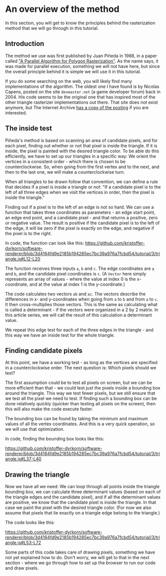 # An overview of the method

In this section, you will get to know the principles behind the rasterization method that we will go through in this tutorial.

## Introduction

The method we use was first published by Juan Piñeda in 1988, in a paper called ["A Parallel Algorithm for Polygon Rasterization"](https://www.cs.drexel.edu/~david/Classes/Papers/comp175-06-pineda.pdf). As the name says, it was made for parallel execution, something we will not have here, but since the overall principle behind it is simple we will use it in this tutorial.

If you do some searching on the web, you will likely find many implementations of the algorithm. The oldest one I have found is by Nicolas Capens, posted on the site `devmaster.net` (a game developer forum) back in 2004. His code seems to be the original one that has inspired most of the other triangle rasterizer implementations out there. That site does not exist anymore, but The Internet Archive [has a copy of the posting](https://web.archive.org/web/20120220025947/http://devmaster.net/forums/topic/1145-advanced-rasterization/) if you are interested.

## The inside test

Piñeda's method is based on scanning an area of candidate pixels, and for each pixel, finding out whether or not that pixel is inside the triangle. If it is inside, the pixel is painted with the desired triangle color. To be able do this efficiently, we have to set up our triangles in a specific way: We orient the vertices in a consistent order - which there is chosen to be counterclockwise. So, when going from the first vertex and to the next, and then to the last one, we will make a counterclockwise turn.

When all triangles to be drawn follow that convention, we can define a rule that decides if a pixel is inside a triangle or not: "If a candidate pixel is to the left of all three edges when we visit the vertices in order, then the pixel is inside the triangle."

Finding out if a pixel is to the left of an edge is not so hard. We can use a function that takes three coordinates as parameters - an edge start point, an edge end point, and a candidate pixel - and that returns a positive, zero or negative value. The result is positive if the candidate pixel is to the left of the edge, it will be zero if the pixel is exactly on the edge, and negative if the pixel is to the right.

In code, the function can look like this:
https://github.com/kristoffer-dyrkorn/software-renderer/blob/3d4164fd9e2185b194285ec7bc39a976a7fcbd54/tutorial/3/triangle.js#L12-L20

The function receives three inputs `a`, `b` and `c`. The edge coordinates are `a` and `b`, and the candidate pixel coordinates is `c`. (A `Vector` here simply represents an array of values - where the value at index 0 is the x-coordinate, and at the value at index 1 is the y-coordinate.)

The code calculates two vectors `ab` and `ac`. The vectors describe the differences in x- and y-coordinates when going from `a` to `b` and from `a` to `c`. It then cross-multiplies those vectors. This is the same as calculating what is called a determinant - if the vectors were organized in a 2 by 2 matrix. In this article series, we will call the result of this calculation a determinant value.

We repeat this edge test for each of the three edges in the triangle - and this way we have an inside test for the whole triangle.

## Finding candidate pixels

At this point, we have a working test - as long as the vertices are specified in a counterclockwise order. The next question is: Which pixels should we test?

The first assumption could be to test all pixels on screen, but we can be more efficient than that - we could test just the pixels inside a bounding box around the triangle. This way we test fewer pixels, but we still ensure that we test all the pixel we need to test. If finding such a bounding box can be done relatively quickly (quicker than testing all pixels on the screen), then this will also make the code execute faster.

The bounding box can be found by taking the minimum and maximum values of all the vertex coordinates. And this is a very quick operation, so we will use that optimization.

In code, finding the bounding box looks like this:

https://github.com/kristoffer-dyrkorn/software-renderer/blob/3d4164fd9e2185b194285ec7bc39a976a7fcbd54/tutorial/3/triangle.js#L37-L40

## Drawing the triangle

Now we have all we need: We can loop through all points inside the triangle bounding box, we can calculate three determinant values (based on each of the triangle edges and the candidate pixel), and if all the determinant values are positive, we know that the candidate pixel is inside the triangle. In that case we paint the pixel with the desired triangle color. (For now we also assume that pixels that lie exactly on a triangle edge belong to the triangle.)

The code looks like this:

https://github.com/kristoffer-dyrkorn/software-renderer/blob/3d4164fd9e2185b194285ec7bc39a976a7fcbd54/tutorial/3/triangle.js#L53-L72

Some parts of this code takes care of drawing pixels, something we have not yet explained how to do. Don't worry, we will get to that in the next section - where we go through how to set up the browser to run our code and draw pixels.
